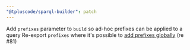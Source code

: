```yaml
---
"@tpluscode/sparql-builder": patch
---
```


Add `prefixes` parameter to `build` so ad-hoc prefixes can be applied to a query 
Re-export `prefixes` where it's possible to [add prefixes globally](https://github.com/zazuko/rdf-vocabularies#project-specific-prefixes) 
(re #81)
